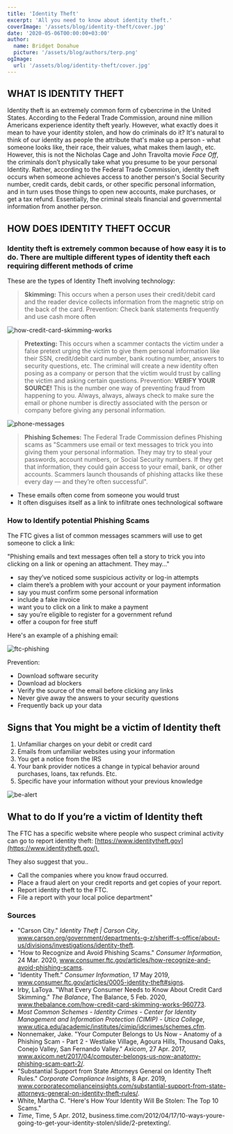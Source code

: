```yaml
---
title: 'Identity Theft'
excerpt: 'All you need to know about identity theft.'
coverImage: '/assets/blog/identity-theft/cover.jpg'
date: '2020-05-06T00:00:00+03:00'
author:
  name: Bridget Donahue
  picture: '/assets/blog/authors/terp.png'
ogImage:
  url: '/assets/blog/identity-theft/cover.jpg'
---
```


## **WHAT IS IDENTITY THEFT**

Identity theft is an extremely common form of cybercrime in the United States. According to the Federal Trade Commission, around nine million Americans experience identity theft yearly. However, what exactly does it mean to have your identity stolen, and how do criminals do it? It's natural to think of our identity as people the attribute that's make up a person - what someone looks like, their race, their values, what makes them laugh, etc. However, this is not the Nicholas Cage and John Travolta movie *Face Off*, the criminals don’t physically take what you presume to be your personal Identity. Rather, according to the Federal Trade Commission, identity theft occurs when someone achieves access to another person's Social Security number, credit cards, debit cards, or other specific personal information, and in turn uses those things to open new accounts, make purchases, or get a tax refund. Essentially, the criminal steals financial and governmental information from another person.

## HOW DOES IDENTITY THEFT OCCUR

### Identity theft is extremely common because of how easy it is to do. There are multiple different types of identity theft each requiring different methods of crime

These are the types of Identity Theft involving technology:

> **Skimming:** This occurs when a person uses their credit/debit card and the reader device collects information from the magnetic strip on the back of the card.                                                                                     Prevention: Check bank statements frequently and use cash more often

![how-credit-card-skimming-works](/assets/blog/identity-theft/how-credit-card-skimming-works.png)

> **Pretexting:** This occurs when a scammer contacts the victim under a false pretext urging the victim to give them personal information like their SSN, credit/debit card number, bank routing number, answers to security questions, etc. The criminal will create a new identity often posing as a company or person that the victim would trust by calling the victim and asking certain questions.                                                                             Prevention: **VERIFY YOUR SOURCE!** This is the number one way of preventing fraud from happening to you. Always, always, always check to make sure the email or phone number is directly associated with the person or company before giving any personal information.

![phone-messages](/assets/blog/identity-theft/phone-messages.jpeg)

> **Phishing Schemes:** The Federal Trade Commission defines Phishing scams as "Scammers use email or text messages to trick you into giving them your personal information. They may try to steal your passwords, account numbers, or Social Security numbers. If they get that information, they could gain access to your email, bank, or other accounts. Scammers launch thousands of phishing attacks like these every day — and they’re often successful".

-   These emails often come from someone you would trust
-   It often disguises itself as a link to infiltrate ones technological software

### How to Identify potential Phishing Scams

The FTC gives a list of common messages scammers will use to get someone to click a link:

"Phishing emails and text messages often tell a story to trick you into clicking on a link or opening an attachment. They may…"

-   say they’ve noticed some suspicious activity or log-in attempts
-   claim there’s a problem with your account or your payment information
-   say you must confirm some personal information
-   include a fake invoice
-   want you to click on a link to make a payment
-   say you’re eligible to register for a government refund
-   offer a coupon for free stuff

Here's an example of a phishing email: 

![ftc-phishing](/assets/blog/identity-theft/ftc-phishing.jpg)

Prevention:

-   Download software security
-   Download ad blockers
-   Verify the source of the email before clicking any links
-   Never give away the answers to your security questions
-   Frequently back up your data

## Signs that You might be a victim of Identity theft

1.  Unfamiliar charges on your debit or credit card
2.  Emails from unfamiliar websites using your information
3.  You get a notice from the IRS
4.  Your bank provider notices a change in typical behavior around purchases, loans, tax refunds. Etc.
5.  Specific have your information without your previous knowledge

![be-alert](/assets/blog/identity-theft/be-alert.jpeg)

## What to do If you’re a victim of Identity theft

The FTC has a specific website where people who suspect criminal activity can go to report identity theft: [https://www.identitytheft.gov](https://www.identitytheft.gov/)  

They also suggest that you..

-   Call the companies where you know fraud occurred.
-   Place a fraud alert on your credit reports and get copies of your report.
-   Report identity theft to the FTC.
-   File a report with your local police department"

### Sources

-   "Carson City." *Identity Theft | Carson City*, www.carson.org/government/departments-g-z/sheriff-s-office/about-us/divisions/investigations/identity-theft.
-   "How to Recognize and Avoid Phishing Scams." *Consumer Information*, 24 Mar. 2020, www.consumer.ftc.gov/articles/how-recognize-and-avoid-phishing-scams.
-   "Identity Theft." *Consumer Information*, 17 May 2019, www.consumer.ftc.gov/articles/0005-identity-theft#signs.
-   Irby, LaToya. "What Every Consumer Needs to Know About Credit Card Skimming." *The Balance*, The Balance, 5 Feb. 2020, www.thebalance.com/how-credit-card-skimming-works-960773.
-   *Most Common Schemes - Identity Crimes - Center for Identity Management and Information Protection (CIMIP) - Utica College*, www.utica.edu/academic/institutes/cimip/idcrimes/schemes.cfm.
-   Nonnemaker, Jake. "Your Computer Belongs to Us Now - Anatomy of a Phishing Scam - Part 2 - Westlake Village, Agoura Hills, Thousand Oaks, Conejo Valley, San Fernando Valley." *Axicom*, 27 Apr. 2017, www.axicom.net/2017/04/computer-belongs-us-now-anatomy-phishing-scam-part-2/.
-   "Substantial Support from State Attorneys General on Identity Theft Rules." *Corporate Compliance Insights*, 8 Apr. 2019, www.corporatecomplianceinsights.com/substantial-support-from-state-attorneys-general-on-identity-theft-rules/.
-   White, Martha C. "Here's How Your Identity Will Be Stolen: The Top 10 Scams."
-   *Time*, Time, 5 Apr. 2012, business.time.com/2012/04/17/10-ways-youre-going-to-get-your-identity-stolen/slide/2-pretexting/.
